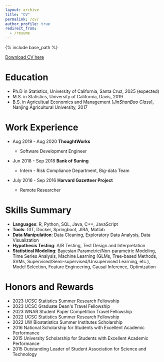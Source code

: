 ```yaml
---
layout: archive
title: "CV"
permalink: /cv/
author_profile: true
redirect_from:
  - /resume
---
```


{% include base_path %}

[Download CV here](http://yuzoeyzhu.github.io/files/Resume_Yu__Zoey__Zhu.pdf)

Education
======
* Ph.D in Statistics, University of California, Santa Cruz, 2025 (expected)
* M.S. in Statistics, University of California, Davis,  2019
* B.S. in Agricultual Economics and Management [_JinShanBao Class_], Nanjing Agricultural University, 2017


Work Experience
======
* Aug 2019 - Aug 2020   **ThoughtWorks**
  * Software Development Engineer

* Jun 2018 - Sep 2018   **Bank of Suning**
  * Intern - Risk Compliance Department, Big-data Team

* July 2016 - Sep 2016   **Harvard Gazetteer Project**
  * Remote Researcher
  
Skills Summary
======
* **Languages**: R, Python, SQL, Java, C++, JavaScript
* **Tools**: GIT, Docker, Springboot, JIRA, Matlab
* **Data Manipulation**: Data Cleaning, Exploratory Data Analysis, Data Visualization
* **Hypothesis Testing**: A/B Testing, Test Design and Interpretation
* **Statistical Modeling**: Bayesian Parametric/Non-parametric Modeling, Time Series Analysis, Machine Learning (GLMs, Tree-based Methods, SVMs, Supervised/Semi-supervised/Unsupervised Learning, etc.), Model Selection, Feature Engineering, Causal Inference, Optimization

Honors and Rewards 
======
* 2023  UCSC Statistics Summer Research Fellowship
* 2023  UCSC Graduate Dean's Travel Fellowship
* 2023  WNAR Student Paper Competition Travel Fellowship
* 2022  UCSC Statistics Summer Research Fellowship
* 2022  UW Biostatistics Summer Institutes Scholarship
* 2016  National Scholarship for Students with Excellent Academic Performance
* 2015  University Scholarship for Students with Excellent Academic Performance
* 2015  Outstanding Leader of Student Association for Science and Technology


